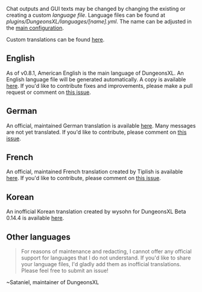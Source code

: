 Chat outputs and GUI texts may be changed by changing the existing or creating a custom _language file_. Language files can be found at _plugins/DungeonsXL/languages/[name].yml_. The name can be adjusted in the [main configuration](main-configuration).

Custom translations can be found [here](../tree/translations/).

## English
As of v0.8.1, American English is the main language of DungeonsXL. An English language file will be generated automatically. A copy is available [here](../tree/translations/languages/english.yml). If you'd like to contribute fixes and improvements, please make a pull request or comment on [this issue](../issues/188).

## German
An official, maintained German translation is available [here](../tree/translations/languages/german.yml). Many messages are not yet translated. If you'd like to contribute, please comment on [this issue](../issues/152).

## French
An official, maintained French translation created by Tiplish is available [here](../tree/translations/languages/french.yml). If you'd like to contribute, please comment on [this issue](../issues/153).

## Korean
An inofficial Korean translation created by wysohn for DungeonsXL Beta 0.14.4 is available [here](../tree/translations/languages/korean.yml).

## Other languages
> For reasons of maintenance and redacting, I cannot offer any official support for languages that I do not understand. If you'd like to share your language files, I'd gladly add them as inofficial translations. Please feel free to submit an issue!

~Sataniel, maintainer of DungeonsXL
